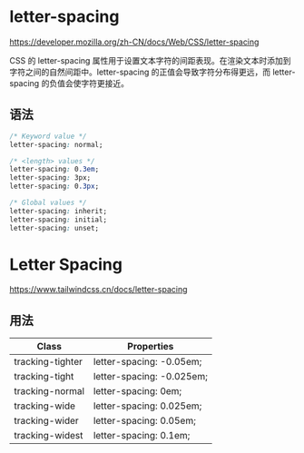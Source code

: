 # letter-spacing

<https://developer.mozilla.org/zh-CN/docs/Web/CSS/letter-spacing>

CSS 的 letter-spacing 属性用于设置文本字符的间距表现。在渲染文本时添加到字符之间的自然间距中。letter-spacing 的正值会导致字符分布得更远，而 letter-spacing 的负值会使字符更接近。

## 语法

```css
/* Keyword value */
letter-spacing: normal;

/* <length> values */
letter-spacing: 0.3em;
letter-spacing: 3px;
letter-spacing: 0.3px;

/* Global values */
letter-spacing: inherit;
letter-spacing: initial;
letter-spacing: unset;
```

# Letter Spacing

<https://www.tailwindcss.cn/docs/letter-spacing>

## 用法

| Class            | Properties                |
| ---------------- | ------------------------- |
| tracking-tighter | letter-spacing: -0.05em;  |
| tracking-tight   | letter-spacing: -0.025em; |
| tracking-normal  | letter-spacing: 0em;      |
| tracking-wide    | letter-spacing: 0.025em;  |
| tracking-wider   | letter-spacing: 0.05em;   |
| tracking-widest  | letter-spacing: 0.1em;    |
